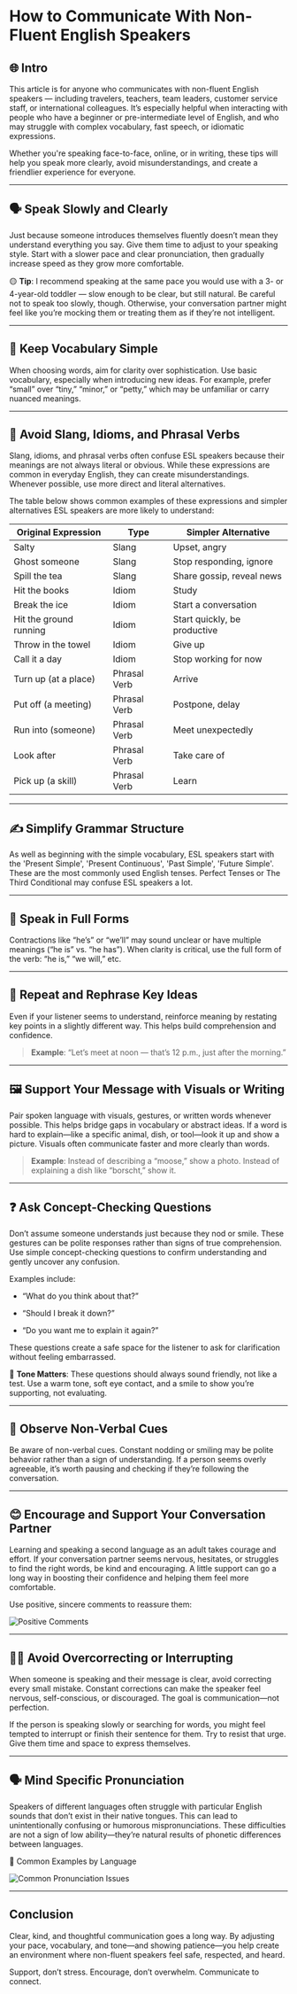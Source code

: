 # How to Communicate With Non-Fluent English Speakers

## 🌐 Intro
This article is for anyone who communicates with non-fluent English speakers — including travelers, teachers, team leaders, customer service staff, or international colleagues.
It’s especially helpful when interacting with people who have a beginner or pre-intermediate level of English, and who may struggle with complex vocabulary, fast speech, or idiomatic expressions.

Whether you're speaking face-to-face, online, or in writing, these tips will help you speak more clearly, avoid misunderstandings, and create a friendlier experience for everyone.

---

## 🗣️ Speak Slowly and Clearly
Just because someone introduces themselves fluently doesn’t mean they understand everything you say. Give them time to adjust to your speaking style. Start with a slower pace and clear pronunciation, then gradually increase speed as they grow more comfortable.

🟡 **Tip**: I recommend speaking at the same pace you would use with a 3- or 4-year-old toddler — slow enough to be clear, but still natural. Be careful not to speak too slowly, though. Otherwise, your conversation partner might feel like you’re mocking them or treating them as if they’re not intelligent.

---

## 🧩 Keep Vocabulary Simple
When choosing words, aim for clarity over sophistication. Use basic vocabulary, especially when introducing new ideas. For example, prefer “small” over “tiny,” “minor,” or “petty,” which may be unfamiliar or carry nuanced meanings.

---

## 🚫 Avoid Slang, Idioms, and Phrasal Verbs
Slang, idioms, and phrasal verbs often confuse ESL speakers because their meanings are not always literal or obvious. While these expressions are common in everyday English, they can create misunderstandings. Whenever possible, use more direct and literal alternatives.

The table below shows common examples of these expressions and simpler alternatives ESL speakers are more likely to understand:

| Original Expression      | Type         | Simpler Alternative        |
|--------------------------|--------------|----------------------------|
| Salty                    | Slang        | Upset, angry               |
| Ghost someone            | Slang        | Stop responding, ignore    |
| Spill the tea            | Slang        | Share gossip, reveal news  |
| Hit the books            | Idiom        | Study                      |
| Break the ice            | Idiom        | Start a conversation       |
| Hit the ground running   | Idiom        | Start quickly, be productive |
| Throw in the towel       | Idiom        | Give up                    |
| Call it a day            | Idiom        | Stop working for now       |
| Turn up (at a place)     | Phrasal Verb | Arrive                     |
| Put off (a meeting)      | Phrasal Verb | Postpone, delay            |
| Run into (someone)       | Phrasal Verb | Meet unexpectedly          |
| Look after               | Phrasal Verb | Take care of               |
| Pick up (a skill)        | Phrasal Verb | Learn                      |

---

## ✍️ Simplify Grammar Structure
As well as beginning with the simple vocabulary, ESL speakers start with the 'Present Simple', 'Present Continuous', 'Past Simple', 'Future Simple'. These are the most commonly used English tenses. Perfect Tenses or The Third Conditional may confuse ESL speakers a lot.

---

## 📢 Speak in Full Forms
Contractions like “he’s” or “we’ll” may sound unclear or have multiple meanings (“he is” vs. “he has”). When clarity is critical, use the full form of the verb: “he is,” “we will,” etc.

---

## 🔁 Repeat and Rephrase Key Ideas
Even if your listener seems to understand, reinforce meaning by restating key points in a slightly different way. This helps build comprehension and confidence.
> **Example**: “Let’s meet at noon — that’s 12 p.m., just after the morning.”

---

## 🖼️ Support Your Message with Visuals or Writing
Pair spoken language with visuals, gestures, or written words whenever possible. This helps bridge gaps in vocabulary or abstract ideas. If a word is hard to explain—like a specific animal, dish, or tool—look it up and show a picture. Visuals often communicate faster and more clearly than words.
> **Example**: Instead of describing a “moose,” show a photo. Instead of explaining a dish like “borscht,” show it.


---

## ❓ Ask Concept-Checking Questions
Don’t assume someone understands just because they nod or smile. These gestures can be polite responses rather than signs of true comprehension. Use simple concept-checking questions to confirm understanding and gently uncover any confusion.

Examples include:

- “What do you think about that?”

- “Should I break it down?”

- “Do you want me to explain it again?”

These questions create a safe space for the listener to ask for clarification without feeling embarrassed.

🚦 **Tone Matters**: These questions should always sound friendly, not like a test. Use a warm tone, soft eye contact, and a smile to show you’re supporting, not evaluating.

---

## 👀 Observe Non-Verbal Cues
Be aware of non-verbal cues. Constant nodding or smiling may be polite behavior rather than a sign of understanding. If a person seems overly agreeable, it’s worth pausing and checking if they’re following the conversation.

---

## 😊 Encourage and Support Your Conversation Partner
Learning and speaking a second language as an adult takes courage and effort. If your conversation partner seems nervous, hesitates, or struggles to find the right words, be kind and encouraging. A little support can go a long way in boosting their confidence and helping them feel more comfortable.

Use positive, sincere comments to reassure them:

![Positive Comments](media/positive_comments.png)

---

## 🧘‍♂️ Avoid Overcorrecting or Interrupting
When someone is speaking and their message is clear, avoid correcting every small mistake. Constant corrections can make the speaker feel nervous, self-conscious, or discouraged. The goal is communication—not perfection.

If the person is speaking slowly or searching for words, you might feel tempted to interrupt or finish their sentence for them. Try to resist that urge. Give them time and space to express themselves.

---

## 🗣️ Mind Specific Pronunciation
Speakers of different languages often struggle with particular English sounds that don’t exist in their native tongues. This can lead to unintentionally confusing or humorous mispronunciations. These difficulties are not a sign of low ability—they’re natural results of phonetic differences between languages.

🔄 Common Examples by Language

![Common Pronunciation Issues](media/pronunciation_issues.png)

---

## Conclusion
Clear, kind, and thoughtful communication goes a long way. By adjusting your pace, vocabulary, and tone—and showing patience—you help create an environment where non-fluent speakers feel safe, respected, and heard.

Support, don’t stress. Encourage, don’t overwhelm. Communicate to connect.